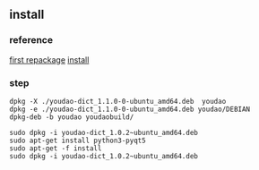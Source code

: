 ## install

### reference

[first repackage](http://www.time-track.cn/install-youdaodict-in-xenial.html)
[install](http://blog.csdn.net/qianggezhishen/article/details/49208689)

### step

    dpkg -X ./youdao-dict_1.1.0-0-ubuntu_amd64.deb  youdao
    dpkg -e ./youdao-dict_1.1.0-0-ubuntu_amd64.deb youdao/DEBIAN
    dpkg-deb -b youdao youdaobuild/

    sudo dpkg -i youdao-dict_1.0.2~ubuntu_amd64.deb
    sudo apt-get install python3-pyqt5
    sudo apt-get -f install
    sudo dpkg -i youdao-dict_1.0.2~ubuntu_amd64.deb
